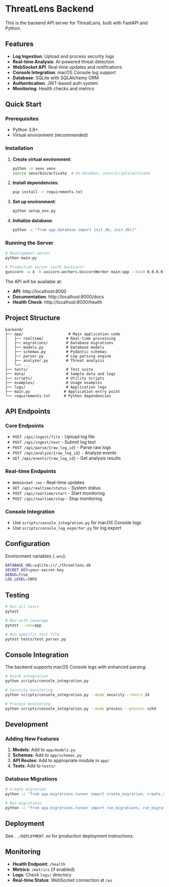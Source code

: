 # ThreatLens Backend

This is the backend API server for ThreatLens, built with FastAPI and Python.

## Features

- **Log Ingestion**: Upload and process security logs
- **Real-time Analysis**: AI-powered threat detection
- **WebSocket API**: Real-time updates and notifications
- **Console Integration**: macOS Console log support
- **Database**: SQLite with SQLAlchemy ORM
- **Authentication**: JWT-based auth system
- **Monitoring**: Health checks and metrics

## Quick Start

### Prerequisites

- Python 3.8+
- Virtual environment (recommended)

### Installation

1. **Create virtual environment**:
   ```bash
   python -m venv venv
   source venv/bin/activate  # On Windows: venv\Scripts\activate
   ```

2. **Install dependencies**:
   ```bash
   pip install -r requirements.txt
   ```

3. **Set up environment**:
   ```bash
   python setup_env.py
   ```

4. **Initialize database**:
   ```bash
   python -c "from app.database import init_db; init_db()"
   ```

### Running the Server

```bash
# Development server
python main.py

# Production server (with Gunicorn)
gunicorn -w 4 -k uvicorn.workers.UvicornWorker main:app --bind 0.0.0.0:8000
```

The API will be available at:
- **API**: http://localhost:8000
- **Documentation**: http://localhost:8000/docs
- **Health Check**: http://localhost:8000/health

## Project Structure

```
backend/
├── app/                    # Main application code
│   ├── realtime/          # Real-time processing
│   ├── migrations/        # Database migrations
│   ├── models.py          # Database models
│   ├── schemas.py         # Pydantic schemas
│   ├── parser.py          # Log parsing engine
│   ├── analyzer.py        # Threat analysis
│   └── ...
├── tests/                 # Test suite
├── data/                  # Sample data and logs
├── scripts/               # Utility scripts
├── examples/              # Usage examples
├── logs/                  # Application logs
├── main.py               # Application entry point
└── requirements.txt      # Python dependencies
```

## API Endpoints

### Core Endpoints
- `POST /api/ingest/file` - Upload log file
- `POST /api/ingest/text` - Submit log text
- `POST /api/parse/{raw_log_id}` - Parse raw logs
- `POST /api/analyze/{raw_log_id}` - Analyze events
- `GET /api/events/{raw_log_id}` - Get analysis results

### Real-time Endpoints
- `WebSocket /ws` - Real-time updates
- `GET /api/realtime/status` - System status
- `POST /api/realtime/start` - Start monitoring
- `POST /api/realtime/stop` - Stop monitoring

### Console Integration
- Use `scripts/console_integration.py` for macOS Console logs
- Use `scripts/console_log_exporter.py` for log export

## Configuration

Environment variables (`.env`):
```bash
DATABASE_URL=sqlite:///./threatlens.db
SECRET_KEY=your-secret-key
DEBUG=true
LOG_LEVEL=INFO
```

## Testing

```bash
# Run all tests
pytest

# Run with coverage
pytest --cov=app

# Run specific test file
pytest tests/test_parser.py
```

## Console Integration

The backend supports macOS Console logs with enhanced parsing:

```bash
# Quick integration
python scripts/console_integration.py

# Security monitoring
python scripts/console_integration.py --mode security --hours 24

# Process monitoring
python scripts/console_integration.py --mode process --process sshd
```

## Development

### Adding New Features

1. **Models**: Add to `app/models.py`
2. **Schemas**: Add to `app/schemas.py`
3. **API Routes**: Add to appropriate module in `app/`
4. **Tests**: Add to `tests/`

### Database Migrations

```bash
# Create migration
python -c "from app.migrations.runner import create_migration; create_migration('description')"

# Run migrations
python -c "from app.migrations.runner import run_migrations; run_migrations()"
```

## Deployment

See `../DEPLOYMENT.md` for production deployment instructions.

## Monitoring

- **Health Endpoint**: `/health`
- **Metrics**: `/metrics` (if enabled)
- **Logs**: Check `logs/` directory
- **Real-time Status**: WebSocket connection at `/ws`